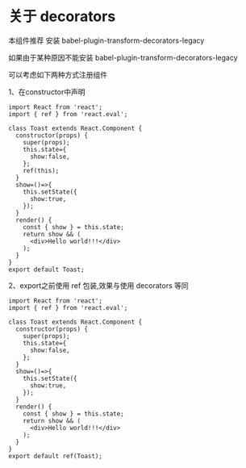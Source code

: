 <!DOCTYPE html>
<html>
<body>

# 关于 decorators

本组件推荐 安装  babel-plugin-transform-decorators-legacy

如果由于某种原因不能安装 babel-plugin-transform-decorators-legacy

可以考虑如下两种方式注册组件

1、在constructor中声明

```
import React from 'react';
import { ref } from 'react.eval';

class Toast extends React.Component {
  constructor(props) {
    super(props);
    this.state={
      show:false,
    };
    ref(this);
  }
  show=()=>{
    this.setState({
      show:true,
    });
  }
  render() {
    const { show } = this.state;
    return show && (
      <div>Hello world!!!</div>
    );
  }
}
export default Toast;
```

2、export之前使用 ref 包装,效果与使用 decorators 等同

```
import React from 'react';
import { ref } from 'react.eval';

class Toast extends React.Component {
  constructor(props) {
    super(props);
    this.state={
      show:false,
    };
  }
  show=()=>{
    this.setState({
      show:true,
    });
  }
  render() {
    const { show } = this.state;
    return show && (
      <div>Hello world!!!</div>
    );
  }
}
export default ref(Toast);
```


</body>
</html>
